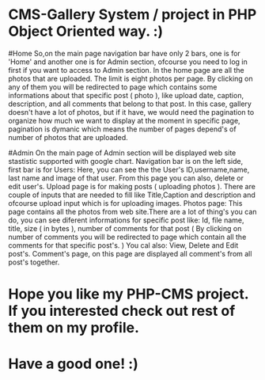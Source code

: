 # CMS-Gallery System / project in PHP Object Oriented way. :)

#Home
So,on the main page navigation bar have only 2 bars, one is for 'Home' and another one is for Admin section, ofcourse you need to log in first if you want to access to Admin section. 
In the home page are all the photos that are uploaded. The limit is eight photos per page. By clicking on any of them you will be redirected to page which contains some informations about that specific post ( photo ), like upload date, caption, description, and all comments that belong to that post. 
In this case, gallery doesn't have a lot of photos, but if it have, we would need the pagination to organize how much we want to display at the moment in specific page, pagination is dymanic which means the number of pages depend's of number of photos that are uploaded.

#Admin
On the main page of Admin section will be displayed web site stastistic supported with google chart. Navigation bar is on the left side, first bar is for Users: Here, you can see the the User's ID,username,name, last name and image of that user. From this page you can also, delete or edit user's.
Upload page is for making posts ( uploading photos ). There are couple of inputs that are needed to fill like Title,Caption and description and ofcourse upload input which is for uploading images.
Photos page: This page contains all the photos from web site.There are a lot of thing's you can do, you can see diferent informations for specific post like: Id, file name, title, size ( in bytes ), number of comments for that post ( By clicking on number of comments you will be redirected to page which contain all the comments for that specific post's. ) You cal also: View, Delete and Edit post's.
Comment's page, on this page are displayed all comment's from all post's together.

# Hope you like my PHP-CMS project. If you interested check out rest of them on my profile.
# Have a good one! :)
